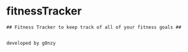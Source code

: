# fitnessTracker



    ## Fitness Tracker to keep track of all of your fitness goals ##
    
    
    developed by g0nzy
